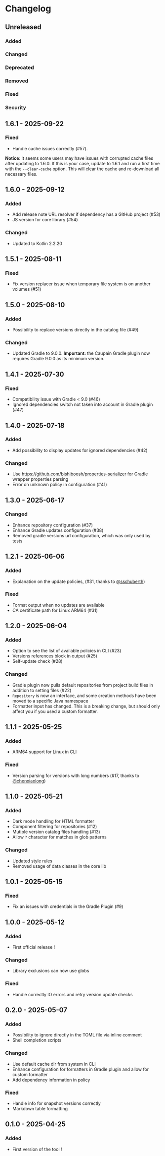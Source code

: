 # Changelog

## Unreleased

### Added

### Changed

### Deprecated

### Removed

### Fixed

### Security

## 1.6.1 - 2025-09-22

### Fixed

- Handle cache issues correctly (#57).

**Notice**: It seems some users may have issues with corrupted cache files 
after updating to 1.6.0. If this is your case, update to 1.6.1 and run a first time with the `--clear-cache` 
option. This will clear the cache and re-download all necessary files.

## 1.6.0 - 2025-09-12

### Added

- Add release note URL resolver if dependency has a GitHub project (#53)
- JS version for core library (#54)

### Changed

- Updated to Kotlin 2.2.20

## 1.5.1 - 2025-08-11

### Fixed

- Fix version replacer issue when temporary file system is on another volumes (#51)

## 1.5.0 - 2025-08-10

### Added

- Possibility to replace versions directly in the catalog file (#49)

### Changed

- Updated Gradle to 9.0.0. **Important:** the Caupain Gradle plugin now requires Gradle 9.0.0 as its minimum version.

## 1.4.1 - 2025-07-30

### Fixed

- Compatibility issue with Gradle < 9.0 (#46)
- Ignored dependencies switch not taken into account in Gradle plugin (#47)

## 1.4.0 - 2025-07-18

### Added

- Add possibility to display updates for ignored dependencies (#42)

### Changed

- Use https://github.com/bishiboosh/properties-serializer for Gradle wrapper properties parsing
- Error on unknown policy in configuration (#41)

## 1.3.0 - 2025-06-17

### Changed

- Enhance repository configuration (#37)
- Enhance Gradle updates configuration (#38)
- Removed gradle versions url configuration, which was only used by tests

## 1.2.1 - 2025-06-06

### Added

- Explanation on the update policies, (#31, thanks to [@sschuberth](https://github.com/sschuberth))

### Fixed

- Format output when no updates are available
- CA certificate path for Linux ARM64 (#31)

## 1.2.0 - 2025-06-04

### Added

- Option to see the list of available policies in CLI (#23)
- Versions references block in output (#25)
- Self-update check (#28)

### Changed

- Gradle plugin now pulls default repositories from project build files in addition to setting files (#22)
- `Repository` is now an interface, and some creation methods have been moved to a specific Java namespace
- Formatter input has changed. This is a breaking change, but should only affect you if you used a custom formatter.

## 1.1.1 - 2025-05-25

### Added

- ARM64 support for Linux in CLI

### Fixed

- Version parsing for versions with long numbers (#17, thanks to [@chenxiaolong](https://github.com/chenxiaolong))

## 1.1.0 - 2025-05-21

### Added

- Dark mode handling for HTML formatter
- Component filtering for repositories (#12)
- Mutiple version catalog files handling (#13)
- Allow `?` character for matches in glob patterns

### Changed

- Updated style rules
- Removed usage of data classes in the core lib

## 1.0.1 - 2025-05-15

### Fixed

- Fix an issues with credentials in the Gradle Plugin (#9)

## 1.0.0 - 2025-05-12

### Added

- First official release !

### Changed

- Library exclusions can now use globs

### Fixed

- Handle correctly IO errors and retry version update checks

## 0.2.0 - 2025-05-07

### Added

- Possibility to ignore directly in the TOML file via inline comment
- Shell completion scripts

### Changed

- Use default cache dir from system in CLI 
- Enhance configuration for formatters in Gradle plugin and allow for custom formatter
- Add dependency information in policy

### Fixed

- Handle info for snapshot versions correctly
- Markdown table formatting

## 0.1.0 - 2025-04-25

### Added

- First version of the tool !
